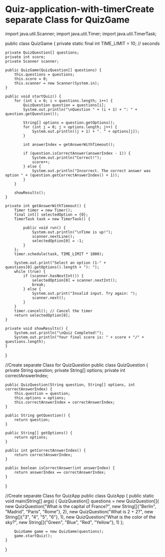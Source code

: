 # Quiz-application-with-timerCreate separate Class for QuizGame
import java.util.Scanner;
import java.util.Timer;
import java.util.TimerTask;

public class QuizGame {
    private static final int TIME_LIMIT = 10; // seconds

    private QuizQuestion[] questions;
    private int score;
    private Scanner scanner;

    public QuizGame(QuizQuestion[] questions) {
        this.questions = questions;
        this.score = 0;
        this.scanner = new Scanner(System.in);
    }

    public void startQuiz() {
        for (int i = 0; i < questions.length; i++) {
            QuizQuestion question = questions[i];
            System.out.println("\nQuestion " + (i + 1) + ": " + question.getQuestion());

            String[] options = question.getOptions();
            for (int j = 0; j < options.length; j++) {
                System.out.println((j + 1) + ". " + options[j]);
            }

            int answerIndex = getAnswerWithTimeout();

            if (question.isCorrectAnswer(answerIndex - 1)) {
                System.out.println("Correct!");
                score++;
            } else {
                System.out.println("Incorrect. The correct answer was option " + (question.getCorrectAnswerIndex() + 1));
            }
        }

        showResults();
    }

    private int getAnswerWithTimeout() {
        Timer timer = new Timer();
        final int[] selectedOption = {0};
        TimerTask task = new TimerTask() {

            public void run() {
                System.out.println("\nTime is up!");
                scanner.nextLine();
                selectedOption[0] = -1;
            }
        };
        timer.schedule(task, TIME_LIMIT * 1000);

        System.out.print("Select an option (1-" + questions[0].getOptions().length + "): ");
        while (true) {
            if (scanner.hasNextInt()) {
                selectedOption[0] = scanner.nextInt();
                break;
            } else {
                System.out.print("Invalid input. Try again: ");
                scanner.next();
            }
        }
        timer.cancel(); // Cancel the timer
        return selectedOption[0];
    }

    private void showResults() {
        System.out.println("\nQuiz Completed!");
        System.out.println("Your final score is: " + score + "/" + questions.length);
    }
}

//Create separate Class for QuizQuestion
public class QuizQuestion {
    private String question;
    private String[] options;
    private int correctAnswerIndex;

    public QuizQuestion(String question, String[] options, int correctAnswerIndex) {
        this.question = question;
        this.options = options;
        this.correctAnswerIndex = correctAnswerIndex;
    }

    public String getQuestion() {
        return question;
    }

    public String[] getOptions() {
        return options;
    }

    public int getCorrectAnswerIndex() {
        return correctAnswerIndex;
    }

    public boolean isCorrectAnswer(int answerIndex) {
        return answerIndex == correctAnswerIndex;
    }
}

//Create separate Class for QuizApp
public class QuizApp {
    public static void main(String[] args) {
        QuizQuestion[] questions = new QuizQuestion[]{
            new QuizQuestion("What is the capital of France?", new String[]{"Berlin", "Madrid", "Paris", "Rome"}, 2),
            new QuizQuestion("What is 2 + 2?", new String[]{"3", "4", "5", "6"}, 1),
            new QuizQuestion("What is the color of the sky?", new String[]{"Green", "Blue", "Red", "Yellow"}, 1)
        };

        QuizGame game = new QuizGame(questions);
        game.startQuiz();
    }
}
